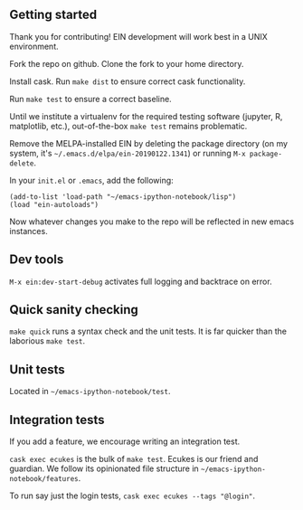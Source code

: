 Getting started
---------------
Thank you for contributing!  EIN development will work best in a UNIX environment.

Fork the repo on github.  Clone the fork to your home directory.

Install cask.  Run `make dist` to ensure correct cask functionality.

Run `make test` to ensure a correct baseline.

Until we institute a virtualenv for the required testing software (jupyter, R, matplotlib, etc.), out-of-the-box `make test` remains problematic.

Remove the MELPA-installed EIN by deleting the package directory (on my system, it's `~/.emacs.d/elpa/ein-20190122.1341`) or running `M-x package-delete`.

In your `init.el` or `.emacs`, add the following:

```
(add-to-list 'load-path "~/emacs-ipython-notebook/lisp")
(load "ein-autoloads")
```

Now whatever changes you make to the repo will be reflected in new emacs instances.

Dev tools
---------
`M-x ein:dev-start-debug` activates full logging and backtrace on error.

Quick sanity checking
---------------------
`make quick` runs a syntax check and the unit tests.  It is far quicker than the laborious `make test`.

Unit tests
----------
Located in `~/emacs-ipython-notebook/test`.

Integration tests
-----------------
If you add a feature, we encourage writing an integration test.

`cask exec ecukes` is the bulk of `make test`.  Ecukes is our friend and guardian.  We follow its opinionated file structure in `~/emacs-ipython-notebook/features`.

To run say just the login tests, `cask exec ecukes --tags "@login"`.
